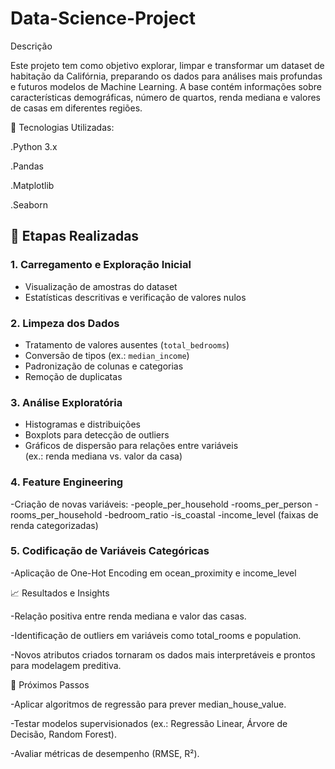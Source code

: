 # Data-Science-Project

Descrição

Este projeto tem como objetivo explorar, limpar e transformar um dataset de habitação da Califórnia, preparando os dados para análises mais profundas e futuros modelos de Machine Learning.
A base contém informações sobre características demográficas, número de quartos, renda mediana e valores de casas em diferentes regiões.

🔧 Tecnologias Utilizadas:

  .Python 3.x

  .Pandas

  .Matplotlib

  .Seaborn

## 📑 Etapas Realizadas

### 1. Carregamento e Exploração Inicial
- Visualização de amostras do dataset  
- Estatísticas descritivas e verificação de valores nulos  

### 2. Limpeza dos Dados
- Tratamento de valores ausentes (`total_bedrooms`)  
- Conversão de tipos (ex.: `median_income`)  
- Padronização de colunas e categorias  
- Remoção de duplicatas  

### 3. Análise Exploratória
- Histogramas e distribuições  
- Boxplots para detecção de outliers  
- Gráficos de dispersão para relações entre variáveis  
  (ex.: renda mediana vs. valor da casa)  


### 4. Feature Engineering
-Criação de novas variáveis:
-people_per_household
-rooms_per_person
-rooms_per_household
-bedroom_ratio
-is_coastal
-income_level (faixas de renda categorizadas)

### 5. Codificação de Variáveis Categóricas

-Aplicação de One-Hot Encoding em ocean_proximity e income_level

📈 Resultados e Insights

-Relação positiva entre renda mediana e valor das casas.

-Identificação de outliers em variáveis como total_rooms e population.

-Novos atributos criados tornaram os dados mais interpretáveis e prontos para modelagem preditiva.

🚀 Próximos Passos

-Aplicar algoritmos de regressão para prever median_house_value.

-Testar modelos supervisionados (ex.: Regressão Linear, Árvore de Decisão, Random Forest).

-Avaliar métricas de desempenho (RMSE, R²).
